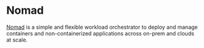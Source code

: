 # Nomad

[Nomad](https://www.nomadproject.io/) is a simple and flexible workload orchestrator to deploy and manage containers and non-containerized applications across on-prem and clouds at scale.
